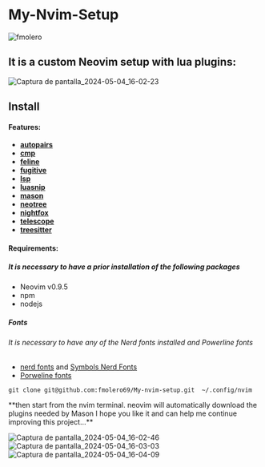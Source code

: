 # My-Nvim-Setup

![fmolero](https://github.com/fmolero69/My-nvim-setup/assets/116031640/dd1e8aeb-f18c-4cc0-9a71-e393ce50f1fb)

##  **It is a custom Neovim setup with lua plugins:**

![Captura de pantalla_2024-05-04_16-02-23](https://github.com/fmolero69/My-nvim-setup/assets/116031640/82e65b00-bdbb-4220-8a3c-f3e9948b0ac4)

## Install

####  Features:

- **[autopairs](https://github.com/windwp/nvim-autopairshttp:// "autopairs")**
- **[cmp](http://https://github.com/hrsh7th/nvim-cmp "cmp")**
- **[feline](http://https://github.com/freddiehaddad/feline.nvim "feline")**
- **[fugitive](http://https://github.com/tpope/vim-fugitive "fugitive")**
-  **[lsp](http://https://github.com/neovim/nvim-lspconfig "lsp")**
-  **[luasnip](http://https://github.com/L3MON4D3/LuaSnip "luasnip")**
- **[mason](http://https://github.com/williamboman/mason.nvim "mason")**
- **[neotree](https://github.com/nvim-neo-tree/neo-tree.nvimhttp:// "neotree")**
-  **[nightfox](http://https://github.com/EdenEast/nightfox.nvim "nightfox")**
- **[telescope](http://https://github.com/nvim-telescope/telescope.nvim "telescope")**
- **[treesitter](http://https://github.com/nvim-treesitter/nvim-treesitter "treesitter")**

#### Requirements:
##### It is necessary to have a prior installation of the following packages
- Neovim v0.9.5
- npm
- nodejs
##### Fonts
###### It is necessary to have any of the Nerd fonts installed and Powerline fonts
- [nerd fonts](http://https://www.nerdfonts.com/font-downloads "nerd fonts") and [Symbols Nerd Fonts](http://https://github.com/ryanoasis/nerd-fonts/releases/download/v3.2.1/NerdFontsSymbolsOnly.zip "Symbols Nerd Fonts")
- [Porweline fonts](http:/https://github.com/powerline/powerline/ "Porweline fonts")


```
git clone git@github.com:fmolero69/My-nvim-setup.git  ~/.config/nvim
```
<p>
**then start from the nvim terminal.
neovim will automatically download the plugins needed by Mason
I hope you like it and can help me continue improving this project...**
</p>


![Captura de pantalla_2024-05-04_16-02-46](https://github.com/fmolero69/My-nvim-setup/assets/116031640/59f1cf96-425d-4503-a6e7-6c34b381bb9e)
![Captura de pantalla_2024-05-04_16-03-03](https://github.com/fmolero69/My-nvim-setup/assets/116031640/f0be8083-ed35-4e2c-b29f-972ff12f92f0)
![Captura de pantalla_2024-05-04_16-04-09](https://github.com/fmolero69/My-nvim-setup/assets/116031640/46211fcb-b037-4a8c-a041-29338e68aaf6)




